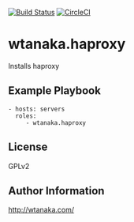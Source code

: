 [![Build Status](https://travis-ci.org/wtanaka/ansible-role-haproxy.svg?branch=master)](https://travis-ci.org/wtanaka/ansible-role-haproxy)
[![CircleCI](https://circleci.com/gh/wtanaka/ansible-role-haproxy.svg?style=svg)](https://circleci.com/gh/wtanaka/ansible-role-haproxy)

wtanaka.haproxy
===============

Installs haproxy

Example Playbook
----------------

    - hosts: servers
      roles:
         - wtanaka.haproxy

License
-------

GPLv2

Author Information
------------------

http://wtanaka.com/

